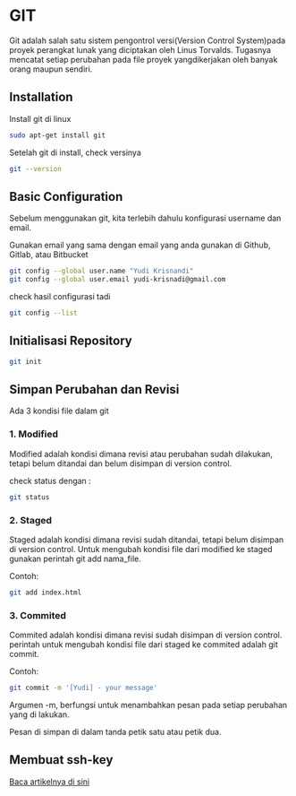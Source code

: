 # GIT
Git adalah salah satu sistem pengontrol versi(Version Control System)pada proyek perangkat lunak yang diciptakan oleh Linus Torvalds. Tugasnya mencatat setiap perubahan pada file proyek yangdikerjakan oleh banyak orang maupun sendiri. 

## Installation

Install git di linux

```bash
sudo apt-get install git
```
Setelah git di install, check versinya

```bash
git --version
```

## Basic Configuration

Sebelum menggunakan git, kita terlebih dahulu konfigurasi username dan email.

Gunakan email yang sama dengan email yang anda gunakan di Github, Gitlab, atau Bitbucket

```bash
git config --global user.name "Yudi Krisnandi"
git config --global user.email yudi-krisnadi@gmail.com
```
check hasil configurasi tadi

```bash
git config --list
```



## Initialisasi Repository

```bash
git init
```

## Simpan Perubahan dan Revisi

Ada 3 kondisi file dalam git

### 1. Modified
Modified adalah kondisi dimana revisi atau perubahan sudah dilakukan, tetapi belum ditandai dan belum disimpan di version control.

check status dengan :
```bash
git status
```

### 2. Staged
Staged adalah kondisi dimana revisi sudah ditandai, tetapi belum disimpan di version control. Untuk mengubah kondisi file dari modified ke staged gunakan perintah git add nama_file. 

Contoh:
```bash
git add index.html
```

### 3. Commited
Commited adalah kondisi dimana revisi sudah disimpan di version control. perintah untuk mengubah kondisi file dari staged ke commited adalah git commit.

Contoh:
```bash
git commit -m '[Yudi] - your message'
```

Argumen -m, berfungsi untuk menambahkan pesan pada setiap perubahan yang di lakukan.

Pesan di simpan di dalam tanda petik satu atau petik dua.

## Membuat ssh-key
[Baca artikelnya di sini](https://medium.com/@yudi_krisnandi/5-langkah-mudah-membuat-ssh-key-b0bfe604e177)
